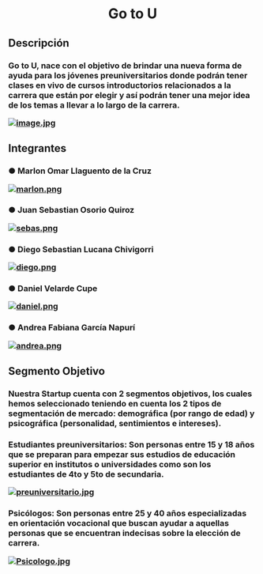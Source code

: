 <center> <h1>Go to U</h1> </center>
<h2> Descripción
<h3> Go to U, nace con el objetivo de brindar una nueva forma de ayuda para los jóvenes preuniversitarios donde podrán tener clases en vivo de cursos introductorios relacionados a la carrera que están por elegir y así podrán tener una mejor idea de los temas a llevar a lo largo de la carrera.
  
[![image.jpg](https://i.postimg.cc/L8CCWB9T/image.jpg)](https://postimg.cc/jDf4wfJw)
  
<h2> Integrantes
 
<h3>  ●  Marlon Omar Llaguento de la Cruz
 
 [![marlon.png](https://i.postimg.cc/c1D6zvqm/marlon.png)](https://postimg.cc/Wtk2Fb1F)

<h3>  ● Juan Sebastian Osorio Quiroz

[![sebas.png](https://i.postimg.cc/fRdLk5V2/sebas.png)](https://postimg.cc/CRFYQGHk)
  
<h3>  ● Diego Sebastian Lucana Chivigorri 

[![diego.png](https://i.postimg.cc/7hQ6JW1c/diego.png)](https://postimg.cc/p5zxgk6Y)
  
<h3>  ● Daniel Velarde Cupe
  
[![daniel.png](https://i.postimg.cc/J0h0nLXZ/daniel.png)](https://postimg.cc/phgRG3qL)
  
<h3>  ● Andrea Fabiana García Napurí

 [![andrea.png](https://i.postimg.cc/7Zj2Wf2c/andrea.png)](https://postimg.cc/w1cMtxFc)

<h2> Segmento Objetivo
<h3>Nuestra Startup cuenta con 2 segmentos objetivos, los cuales hemos seleccionado teniendo en cuenta los 2 tipos de segmentación de mercado: demográfica (por rango de edad) y psicográfica (personalidad, sentimientos e intereses).

<h3>Estudiantes preuniversitarios: Son personas entre 15 y 18 años que se preparan para empezar sus estudios de educación superior en institutos o universidades como son los estudiantes de 4to y 5to de secundaria.
  
[![preuniversitario.jpg](https://i.postimg.cc/dQjzBCyW/preuniversitario.jpg)](https://postimg.cc/NLLJG5bT)
  
<h3>Psicólogos: Son personas entre 25 y 40 años especializadas en orientación vocacional que buscan ayudar a aquellas personas que se encuentran indecisas sobre la elección de carrera.
  
[![Psicologo.jpg](https://i.postimg.cc/wTWnKdFL/Psicologo.jpg)](https://postimg.cc/CzqcDX3x)
